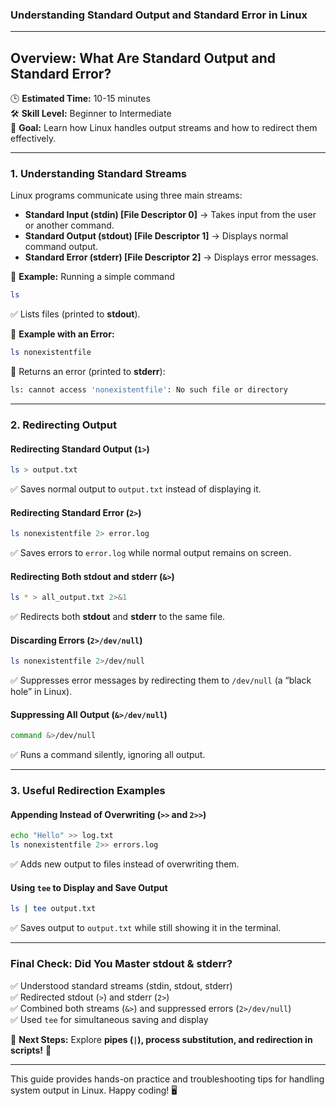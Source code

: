 ### **Understanding Standard Output and Standard Error in Linux**

---

## **Overview: What Are Standard Output and Standard Error?**  
🕒 **Estimated Time:** 10-15 minutes  
🛠 **Skill Level:** Beginner to Intermediate  
🎯 **Goal:** Learn how Linux handles output streams and how to redirect them effectively.

---

### **1. Understanding Standard Streams**  
Linux programs communicate using three main streams:

- **Standard Input (stdin) [File Descriptor 0]** → Takes input from the user or another command.
- **Standard Output (stdout) [File Descriptor 1]** → Displays normal command output.
- **Standard Error (stderr) [File Descriptor 2]** → Displays error messages.

📌 **Example:** Running a simple command
```bash
ls
```
✅ Lists files (printed to **stdout**).

📌 **Example with an Error:**
```bash
ls nonexistentfile
```
🚨 Returns an error (printed to **stderr**):
```bash
ls: cannot access 'nonexistentfile': No such file or directory
```

---

### **2. Redirecting Output**

#### **Redirecting Standard Output (`1>`)**
```bash
ls > output.txt
```
✅ Saves normal output to `output.txt` instead of displaying it.

#### **Redirecting Standard Error (`2>`)**
```bash
ls nonexistentfile 2> error.log
```
✅ Saves errors to `error.log` while normal output remains on screen.

#### **Redirecting Both stdout and stderr (`&>`)**
```bash
ls * > all_output.txt 2>&1
```
✅ Redirects both **stdout** and **stderr** to the same file.

#### **Discarding Errors (`2>/dev/null`)**
```bash
ls nonexistentfile 2>/dev/null
```
✅ Suppresses error messages by redirecting them to `/dev/null` (a “black hole” in Linux).

#### **Suppressing All Output (`&>/dev/null`)**
```bash
command &>/dev/null
```
✅ Runs a command silently, ignoring all output.

---

### **3. Useful Redirection Examples**

#### **Appending Instead of Overwriting (`>>` and `2>>`)**
```bash
echo "Hello" >> log.txt
ls nonexistentfile 2>> errors.log
```
✅ Adds new output to files instead of overwriting them.

#### **Using `tee` to Display and Save Output**
```bash
ls | tee output.txt
```
✅ Saves output to `output.txt` while still showing it in the terminal.

---

### **Final Check: Did You Master stdout & stderr?**  
✅ Understood standard streams (stdin, stdout, stderr)  
✅ Redirected stdout (`>`) and stderr (`2>`)  
✅ Combined both streams (`&>`) and suppressed errors (`2>/dev/null`)  
✅ Used `tee` for simultaneous saving and display  

🎯 **Next Steps:** Explore **pipes (`|`), process substitution, and redirection in scripts!** 🚀  

---

This guide provides hands-on practice and troubleshooting tips for handling system output in Linux. Happy coding! 🖥️

